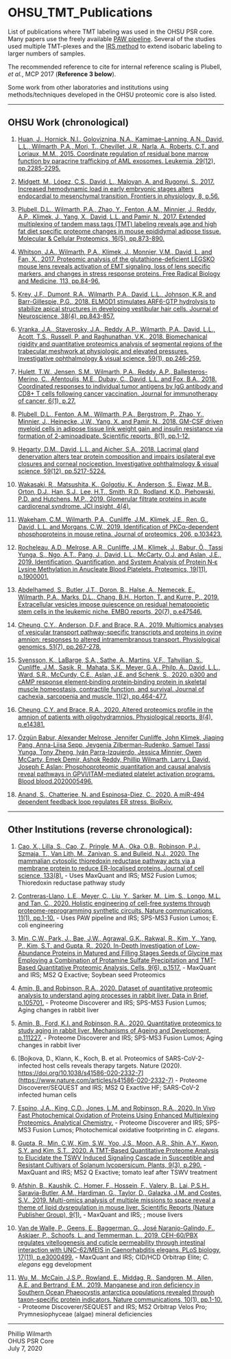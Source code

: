 # OHSU_TMT_Publications

List of publications where TMT labeling was used in the OHSU PSR core. Many papers use the freely available [PAW pipeline](https://github.com/pwilmart/PAW_pipeline). Several of the studies used multiple TMT-plexes and the [IRS method](https://github.com/pwilmart/IRS_validation) to extend isobaric labeling to larger numbers of samples.

The recommended reference to cite for internal reference scaling is Plubell, _et al._, MCP 2017 (**Reference 3 below**).

Some work from other laboratories and institutions using methods/techniques developed in the OHSU proteomic core is also listed.

---

## OHSU Work (chronological)

1. [Huan, J., Hornick, N.I., Goloviznina, N.A., Kamimae-Lanning, A.N., David, L.L., Wilmarth, P.A., Mori, T., Chevillet, J.R., Narla, A., Roberts, C.T. and Loriaux, M.M., 2015. Coordinate regulation of residual bone marrow function by paracrine trafficking of AML exosomes. Leukemia, 29(12), pp.2285-2295.](https://www.nature.com/articles/leu2015163)

1. [Midgett, M., López, C.S., David, L., Maloyan, A. and Rugonyi, S., 2017. Increased hemodynamic load in early embryonic stages alters endocardial to mesenchymal transition. Frontiers in physiology, 8, p.56.](https://www.frontiersin.org/articles/10.3389/fphys.2017.00056/full)

1. [Plubell, D.L., Wilmarth, P.A., Zhao, Y., Fenton, A.M., Minnier, J., Reddy, A.P., Klimek, J., Yang, X., David, L.L. and Pamir, N., 2017. Extended multiplexing of tandem mass tags (TMT) labeling reveals age and high fat diet specific proteome changes in mouse epididymal adipose tissue. Molecular & Cellular Proteomics, 16(5), pp.873-890.](https://www.mcponline.org/content/16/5/873.short)

1. [Whitson, J.A., Wilmarth, P.A., Klimek, J., Monnier, V.M., David, L. and Fan, X., 2017. Proteomic analysis of the glutathione-deficient LEGSKO mouse lens reveals activation of EMT signaling, loss of lens specific markers, and changes in stress response proteins. Free Radical Biology and Medicine, 113, pp.84-96.](https://www.sciencedirect.com/science/article/abs/pii/S0891584917307724)

1. [Krey, J.F., Dumont, R.A., Wilmarth, P.A., David, L.L., Johnson, K.R. and Barr-Gillespie, P.G., 2018. ELMOD1 stimulates ARF6-GTP hydrolysis to stabilize apical structures in developing vestibular hair cells. Journal of Neuroscience, 38(4), pp.843-857.](https://www.jneurosci.org/content/38/4/843.abstract)

1. [Vranka, J.A., Staverosky, J.A., Reddy, A.P., Wilmarth, P.A., David, L.L., Acott, T.S., Russell, P. and Raghunathan, V.K., 2018. Biomechanical rigidity and quantitative proteomics analysis of segmental regions of the trabecular meshwork at physiologic and elevated pressures. Investigative ophthalmology & visual science, 59(1), pp.246-259.](https://iovs.arvojournals.org/article.aspx?articleid=2670145)

1. [Hulett, T.W., Jensen, S.M., Wilmarth, P.A., Reddy, A.P., Ballesteros-Merino, C., Afentoulis, M.E., Dubay, C., David, L.L. and Fox, B.A., 2018. Coordinated responses to individual tumor antigens by IgG antibody and CD8+ T cells following cancer vaccination. Journal for immunotherapy of cancer, 6(1), p.27.](https://link.springer.com/article/10.1186/s40425-018-0331-0)

1. [Plubell, D.L., Fenton, A.M., Wilmarth, P.A., Bergstrom, P., Zhao, Y., Minnier, J., Heinecke, J.W., Yang, X. and Pamir, N., 2018. GM-CSF driven myeloid cells in adipose tissue link weight gain and insulin resistance via formation of 2-aminoadipate. Scientific reports, 8(1), pp.1-12.](https://www.nature.com/articles/s41598-018-29250-8)

1. [Hegarty, D.M., David, L.L. and Aicher, S.A., 2018. Lacrimal gland denervation alters tear protein composition and impairs ipsilateral eye closures and corneal nociception. Investigative ophthalmology & visual science, 59(12), pp.5217-5224.](https://iovs.arvojournals.org/article.aspx?articleid=2711471)

1. [Wakasaki, R., Matsushita, K., Golgotiu, K., Anderson, S., Eiwaz, M.B., Orton, D.J., Han, S.J., Lee, H.T., Smith, R.D., Rodland, K.D., Piehowski, P.D. and Hutchens, M.P., 2019. Glomerular filtrate proteins in acute cardiorenal syndrome. JCI insight, 4(4).](https://insight.jci.org/articles/view/122130)

1. [Wakeham, C.M., Wilmarth, P.A., Cunliffe, J.M., Klimek, J.E., Ren, G., David, L.L. and Morgans, C.W., 2019. Identification of PKCα-dependent phosphoproteins in mouse retina. Journal of proteomics, 206, p.103423.](https://www.sciencedirect.com/science/article/abs/pii/S1874391919301952)

1. [Rocheleau, A.D., Melrose, A.R., Cunliffe, J.M., Klimek, J., Babur, Ö., Tassi Yunga, S., Ngo, A.T., Pang, J., David, L.L., McCarty, O.J. and Aslan, J.E., 2019. Identification, Quantification, and System Analysis of Protein N‐ε Lysine Methylation in Anucleate Blood Platelets. Proteomics, 19(11), p.1900001.](https://onlinelibrary.wiley.com/doi/abs/10.1002/pmic.201900001)

1. [Abdelhamed, S., Butler, J.T., Doron, B., Halse, A., Nemecek, E., Wilmarth, P.A., Marks, D.L., Chang, B.H., Horton, T. and Kurre, P., 2019. Extracellular vesicles impose quiescence on residual hematopoietic stem cells in the leukemic niche. EMBO reports, 20(7), p.e47546.](https://www.embopress.org/doi/full/10.15252/embr.201847546)

1. [Cheung, C.Y., Anderson, D.F. and Brace, R.A., 2019. Multiomics analyses of vesicular transport pathway-specific transcripts and proteins in ovine amnion: responses to altered intramembranous transport. Physiological genomics, 51(7), pp.267-278.](https://journals.physiology.org/doi/full/10.1152/physiolgenomics.00003.2019)

1. [Svensson, K., LaBarge, S.A., Sathe, A., Martins, V.F., Tahvilian, S., Cunliffe, J.M., Sasik, R., Mahata, S.K., Meyer, G.A., Philp, A., David, L.L., Ward, S.R., McCurdy, C.E., Aslan, J.E. and Schenk, S., 2020. p300 and cAMP response element‐binding protein‐binding protein in skeletal muscle homeostasis, contractile function, and survival. Journal of cachexia, sarcopenia and muscle, 11(2), pp.464-477.](https://onlinelibrary.wiley.com/doi/full/10.1002/jcsm.12522)

1. [Cheung, C.Y. and Brace, R.A., 2020. Altered proteomics profile in the amnion of patients with oligohydramnios. Physiological reports, 8(4), p.e14381.](https://physoc.onlinelibrary.wiley.com/doi/full/10.14814/phy2.14381)

1. [Özgün Babur, Alexander Melrose, Jennifer Cunliffe, John Klimek, Jiaqing Pang, Anna-Liisa Sepp, Jevgenia Zilberman-Rudenko, Samuel Tassi Yunga, Tony Zheng, Iván Parra-Izquierdo, Jessica Minnier, Owen McCarty, Emek Demir, Ashok Reddy, Phillip Wilmarth, Larry L David, Joseph E Aslan; Phosphoproteomic quantitation and causal analysis reveal pathways in GPVI/ITAM-mediated platelet activation programs. Blood blood.2020005496.](https://doi.org/10.1182/blood.2020005496)

1. [Anand, S., Chatterjee, N. and Espinosa-Diez, C., 2020. A miR-494 dependent feedback loop regulates ER stress. BioRxiv.](https://www.biorxiv.org/content/10.1101/2020.05.12.088856v1.abstract)

---

## Other Institutions (reverse chronological):

1. [Cao, X., Lilla, S., Cao, Z., Pringle, M.A., Oka, O.B., Robinson, P.J., Szmaja, T., Van Lith, M., Zanivan, S. and Bulleid, N.J., 2020. The mammalian cytosolic thioredoxin reductase pathway acts via a membrane protein to reduce ER-localised proteins. Journal of cell science, 133(8).](https://jcs.biologists.org/content/133/8/jcs241976.abstract) - Uses MaxQuant and IRS; MS2 Fusion Lumos; Thioredoxin reductase pathway study

1. [Contreras-Llano, L.E., Meyer, C., Liu, Y., Sarker, M., Lim, S., Longo, M.L. and Tan, C., 2020. Holistic engineering of cell-free systems through proteome-reprogramming synthetic circuits. Nature communications, 11(1), pp.1-10.](https://www.nature.com/articles/s41467-020-16900-7) - Uses PAW pipeline and IRS; SPS-MS3 Fusion Lumos; E. coli engineering

1. [Min, C.W., Park, J., Bae, J.W., Agrawal, G.K., Rakwal, R., Kim, Y., Yang, P., Kim, S.T. and Gupta, R., 2020. In-Depth Investigation of Low-Abundance Proteins in Matured and Filling Stages Seeds of Glycine max Employing a Combination of Protamine Sulfate Precipitation and TMT-Based Quantitative Proteomic Analysis. Cells, 9(6), p.1517.](https://www.mdpi.com/2073-4409/9/6/1517) - MaxQuant and IRS; MS2 Q Exactive; Soybean seed Proteomics

1. [Amin, B. and Robinson, R.A., 2020. Dataset of quantitative proteomic analysis to understand aging processes in rabbit liver. Data in Brief, p.105701.](https://www.sciencedirect.com/science/article/pii/S2352340920305953) - Proteome Discoverer and IRS; SPS-MS3 Fusion Lumos; Aging changes in rabbit liver

1. [Amin, B., Ford, K.I. and Robinson, R.A., 2020. Quantitative proteomics to study aging in rabbit liver. Mechanisms of Ageing and Development, p.111227.](https://www.sciencedirect.com/science/article/abs/pii/S0047637420300221) - Proteome Discoverer and IRS; SPS-MS3 Fusion Lumos; Aging changes in rabbit liver

1. [Bojkova, D., Klann, K., Koch, B. et al. Proteomics of SARS-CoV-2-infected host cells reveals therapy targets. Nature (2020). https://doi.org/10.1038/s41586-020-2332-7](https://www.nature.com/articles/s41586-020-2332-7) - Proteome Discoverer/SEQUEST and IRS; MS2 Q Exactive HF; SARS-CoV-2 infected human cells

1. [Espino, J.A., King, C.D., Jones, L.M. and Robinson, R.A., 2020. In Vivo Fast Photochemical Oxidation of Proteins Using Enhanced Multiplexing Proteomics. Analytical Chemistry.](https://pubs.acs.org/doi/full/10.1021/acs.analchem.0c00174) - Proteome Discoverer and IRS; SPS-MS3 Fusion Lumos; Photochemical oxidative footprinting in _C. elegans_.

1. [Gupta, R., Min, C.W., Kim, S.W., Yoo, J.S., Moon, A.R., Shin, A.Y., Kwon, S.Y. and Kim, S.T., 2020. A TMT-Based Quantitative Proteome Analysis to Elucidate the TSWV Induced Signaling Cascade in Susceptible and Resistant Cultivars of Solanum lycopersicum. Plants, 9(3), p.290.](https://www.mdpi.com/2223-7747/9/3/290) - MaxQuant and IRS; MS2 Q Exactive; tomato leaf after TSWV treatment

1. [Afshin, B., Kaushik, C., Homer, F., Hossein, F., Valery, B., Lai, P.S.H., Saravia-Butler, A.M., Hardiman, G., Taylor, D., Galazka, J.M. and Costes, S.V., 2019. Multi-omics analysis of multiple missions to space reveal a theme of lipid dysregulation in mouse liver. Scientific Reports (Nature Publisher Group), 9(1).](https://www.nature.com/articles/s41598-019-55869-2) - MaxQuant and IRS; ; mouse livers

1. [Van de Walle, P., Geens, E., Baggerman, G., José Naranjo-Galindo, F., Askjaer, P., Schoofs, L. and Temmerman, L., 2019. CEH-60/PBX regulates vitellogenesis and cuticle permeability through intestinal interaction with UNC-62/MEIS in Caenorhabditis elegans. PLoS biology, 17(11), p.e3000499.]() - MaxQuant and IRS; CID/HCD Orbitrap Elite; _C. elegans_ egg development

1. [Wu, M., McCain, J.S.P., Rowland, E., Middag, R., Sandgren, M., Allen, A.E. and Bertrand, E.M., 2019. Manganese and iron deficiency in Southern Ocean Phaeocystis antarctica populations revealed through taxon-specific protein indicators. Nature communications, 10(1), pp.1-10.](https://www.nature.com/articles/s41467-019-11426-z) - Proteome Discoverer/SEQUEST and IRS; MS2 Orbitrap Velos Pro; Prymnesiophyceae (algae) mineral deficiencies

---

Phillip Wilmarth<br />OHUS PSR Core<br />July 7, 2020
